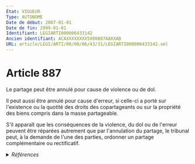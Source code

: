 ```yaml
---
État: VIGUEUR
Type: AUTONOME
Date de début: 2007-01-01
Date de fin: 2999-01-01
Identifiant: LEGIARTI000006433142
Ancien identifiant: ACAXXXXXXXX5X00887AAXXAB
URL: article/LEGI/ARTI/00/00/06/43/31/LEGIARTI000006433142.xml
---
```


<h1>Article 887</h1>

Le partage peut être annulé pour cause de violence ou de dol.<br />

Il peut aussi être annulé pour cause d'erreur, si celle-ci a porté sur
l'existence ou la quotité des droits des copartageants ou sur la propriété des
biens compris dans la masse partageable.<br />

S'il apparaît que les conséquences de la violence, du dol ou de l'erreur peuvent
être réparées autrement que par l'annulation du partage, le tribunal peut, à la
demande de l'une des parties, ordonner un partage complémentaire ou
rectificatif.


<details>
  <summary><em>Références</em></summary>

  <h2>Articles faisant référence à l'article</h2>
  
  <ul>
    <li>
      <a href="https://legal.tricoteuses.fr//redirection/LEGIARTI000006284837?vers=git&vers=legifrance">LOI n° 2006-728 du 23 juin 2006 portant réforme des successions et des libéralités - article 3 ENTIEREMENT_MODIF</a> MODIFICATION cible
    </li>
    <li>
      <a href="https://legal.tricoteuses.fr//redirection/LEGIARTI000006284842?vers=git&vers=legifrance">LOI n° 2006-728 du 23 juin 2006 portant réforme des successions et des libéralités - article 8 ENTIEREMENT_MODIF</a> MODIFICATION cible
    </li>
  </ul>
  
  <h2>Références faites par l'article</h2>
  
  <ul>
    <li>
      2006-06-23 MODIFICATION source <a href="https://legal.tricoteuses.fr//redirection/LEGIARTI000006284837?vers=git&vers=legifrance">LOI n° 2006-728 du 23 juin 2006 portant réforme des successions et des libéralités - article 3 ENTIEREMENT_MODIF</a>
    </li>
    <li>
      2006-06-23 MODIFICATION source <a href="https://legal.tricoteuses.fr//redirection/LEGIARTI000006284842?vers=git&vers=legifrance">LOI n° 2006-728 du 23 juin 2006 portant réforme des successions et des libéralités - article 8 ENTIEREMENT_MODIF</a>
    </li>
    <li>
      2999-01-01 CITATION cible <a href="https://legal.tricoteuses.fr//redirection/LEGIARTI000039383317?vers=git&vers=legifrance">Code de procédure civile - article 1381 AUTONOME VIGUEUR, en vigueur depuis le 2020-01-01</a>
    </li>
    <li>
      CODIFICATION source Loi 1803-04-19
    </li>
  </ul>
</details>
